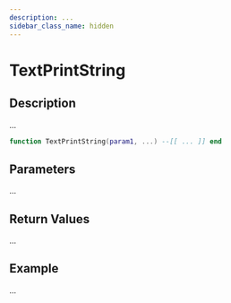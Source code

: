 ```yaml
---
description: ...
sidebar_class_name: hidden
---
```


# TextPrintString

## Description

...

```lua
function TextPrintString(param1, ...) --[[ ... ]] end
```

## Parameters

...

## Return Values

...

## Example

...

